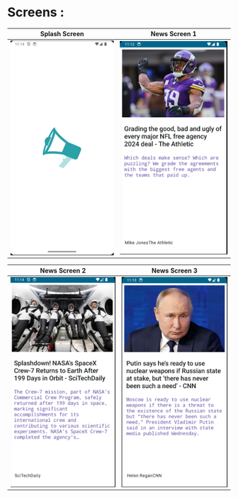 # Screens :

| Splash Screen  | News Screen 1 |
|:---:|:---:|
| ![splash](app/src/main/res/drawable/wiki_one.png) | ![one](app/src/main/res/drawable/wiki_two.png) |

| News Screen 2 | News Screen 3 |
|:---:|:---:|
| ![two](app/src/main/res/drawable/wiki_three.png) | ![three](app/src/main/res/drawable/wiki_four.png) |

